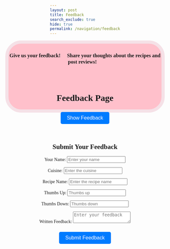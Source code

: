 ```yaml
---
layout: post
title: Feedback
search_exclude: true
hide: true
permalink: /navigation/feedback
---
```

<div style="text-align: center;" class="header">
<h3>Give us your feedback! 💬 Share your thoughts about the recipes and post reviews! 🍴</h3>

<br>

<style>
.header {
        border: 10px solid black;
        border-radius: 50px;
        border-color: #F5E1E7;
        background-color: pink;
        text-align: center;
        padding: 5px 0 3px 0;
        height: 200px;
        font-family: 'Playfair Display', serif;
}
</style>

<br>

<html lang="en">
<head>
    <meta charset="UTF-8">
    <meta name="viewport" content="width=device-width, initial-scale=1.0">
    <title>Feedback Page</title>
    <style>
        body {
            font-family: Arial, sans-serif;
            display: flex;
            flex-direction: column;
            align-items: center;
            margin-top: 50px;
        }
        button {
            padding: 10px 20px;
            font-size: 16px;
            margin: 10px;
            background-color: #007bff;
            color: white;
            border: none;
            border-radius: 5px;
            cursor: pointer;
        }
        button:hover {
            background-color: #0056b3;
        }
        #feedback-container {
            display: flex;
            flex-direction: column;
            align-items: center;
            margin-top: 20px;
        }
        #feedback-data {
            display: none;
            border: 1px solid #ddd;
            border-radius: 5px;
            background: #f9f9f9;
            padding: 10px;
            text-align: center;
            max-width: 400px;
        }
    </style>
</head>
<body>
    <h1>Feedback Page</h1>
    <button onclick="fetchFeedbackData(event)">Show Feedback</button>
    
<div id="feedback-container"></div>

<div id="feedback-data">
        Click on feedback to view details.
</div>

<script>
    var pythonURI;
        if (location.hostname === "localhost") {
            pythonURI = "http://localhost:8887";
        } else if (location.hostname === "127.0.0.1") {
            pythonURI = "http://127.0.0.1:8887";
        } else {
            pythonURI = "https://takeabyte.stu.nighthawkcodingsociety.com";
        }

        async function fetchFeedbackData(event) {
          ;
            
            try {
                const apiUrl = (pythonURI + '/api/feedback/getAll')
                const response = await fetch(apiUrl, {
                    method: 'GET', 
                    headers: {
                        'Authorization': `Bearer ${localStorage.getItem('jwt')}`
                    }
                });

                if (response.ok) {
                    const data = await response.json();
                    const container = document.getElementById('feedback-container');
                    container.innerHTML = '';

                    // Create feedback buttons dynamically
                    data.forEach((feedback) => {
                        const button = document.createElement('button');
                        button.textContent = `${feedback.recipe}: ${feedback.written_feedback.substring(0, 30)}...`;
                        button.onclick = () => displayFeedbackDetails(feedback);
                        container.appendChild(button);
                    });
                } else {
                    alert('Failed to load feedback');
                }
            } catch (error) {
                alert(`Error: ${error.message}`);
            }
        }

        function displayFeedbackDetails(feedback) {
            const feedbackDataDiv = document.getElementById('feedback-data');
            feedbackDataDiv.style.display = 'block';
            feedbackDataDiv.innerHTML = `
                <h3>${feedback.recipe}</h3>
                <p><strong>Feedback:</strong> ${feedback.written_feedback}</p>
                <p><strong>Name:</strong> ${feedback.name}</p>
                <p><strong>Cuisine:</strong> ${feedback.cuisine}</p>
                <p><strong>Thumbs Up:</strong> ${feedback.thumbs_up}</p>
                <p><strong>Thumbs Down:</strong> ${feedback.thumbs_down}</p>
                <button onclick="deleteFeedback(${feedback.id})">Delete Feedback</button>
                <button onclick="editFeedback(${feedback.id}, '${feedback.written_feedback}')">Edit Feedback</button>
            `;
        }

        async function deleteFeedback(feedbackId) {
        try {
            const response = await fetch (pythonURI + '/api/feedback/delete', {
                method: 'DELETE',
                headers: {
                    'Content-Type': 'application/json',
                    'Authorization': `Bearer ${localStorage.getItem('jwt')}`
                },
                body: JSON.stringify({ id: feedbackId })  // Ensure backend expects this
            });

            if (response.ok) {
                alert('Feedback deleted successfully!');
                fetchFeedbackData();
            } else {
                const errorMessage = await response.text();
                alert(`Error deleting feedback: ${errorMessage}`);
            }
        } catch (error) {
            alert(`Error: ${error.message}`);
        } }


        async function editFeedback(feedbackId, oldContent) {
            const newContent = prompt('Edit your feedback:', oldContent);
            if (newContent) {
                try {
                    const response = await fetch (pythonURI + '/api/feedback/update', {
                        method: 'PUT',
                        headers: {
                            'Content-Type': 'application/json',
                            'Authorization': `Bearer ${localStorage.getItem('jwt')}`
                        },
                        body: JSON.stringify({ id: feedbackId, written_feedback: newContent })
                    });

                    if (response.ok) {
                        alert('Feedback updated successfully!');
                        fetchFeedbackData(); // Refresh the feedback list
                    } else {
                        alert('Error updating feedback');
                    }
                } catch (error) {
                    alert(`Error: ${error.message}`);
                }
            }
        }
</script>

 <!-- Form to Add New Feedback -->
<form id="add-feedback-form">
        <h2>Submit Your Feedback</h2>
        <label for="name">Your Name:</label>
        <input type="text" id="name" name="name" placeholder="Enter your name" required>

<label for="cuisine">Cuisine:</label>
        <input type="text" id="cuisine" name="cuisine" placeholder="Enter the cuisine" required>

<label for="recipe">Recipe Name:</label>
        <input type="text" id="recipe" name="recipe" placeholder="Enter the recipe name" required>

<label for="thumbs_up">Thumbs Up:</label>
        <input type="number" id="thumbs_up" name="thumbs_up" placeholder="Thumbs up" required>

<label for="thumbs_down">Thumbs Down:</label>
        <input type="number" id="thumbs_down" name="thumbs_down" placeholder="Thumbs down" required>

<label for="written_feedback">Written Feedback:</label>
        <textarea id="written_feedback" name="written_feedback" placeholder="Enter your feedback" required></textarea>

<button type="button" onclick="addFeedback()">Submit Feedback</button>
    </form>

<script>
    async function addFeedback() {
        const form = document.getElementById('add-feedback-form');
        const name = form.name.value.trim();
        const cuisine = form.cuisine.value.trim();
        const recipe = form.recipe.value.trim();
        const thumbs_up = form.thumbs_up.value.trim();
        const thumbs_down = form.thumbs_down.value.trim();
        const written_feedback = form.written_feedback.value.trim();

        if (!name || !cuisine || !recipe || !thumbs_up || !thumbs_down || !written_feedback) {
            alert('Please fill all fields');
            return;
        }

        try {
            const apiUrl = pythonURI + '/api/feedback/addFeedback';
            const response = await fetch(apiUrl, {
                method: 'POST',
                headers: {
                    'Content-Type': 'application/json',
                    'Authorization': `Bearer ${localStorage.getItem('jwt')}`
                },
                body: JSON.stringify({ name, cuisine, recipe, thumbs_up, thumbs_down, written_feedback })
            });

            if (response.ok) {
                alert('Feedback submitted successfully!');
                form.reset();
                fetchFeedbackData(); // Refresh feedback
            } else {
                alert('Failed to submit feedback');
            }
        } catch (error) {
            alert(`Error: ${error.message}`);
        }
    }

    // Ensure function is available globally
    window.addEventListener("load", function() {
        window.addFeedback = addFeedback;
    });
</script>
</body>
</html>